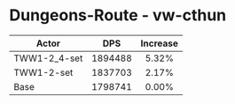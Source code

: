 # Dungeons-Route - vw-cthun
| Actor | DPS | Increase |
|---|:---:|:---:|
|TWW1-2_4-set|1894488|5.32%|
|TWW1-2-set|1837703|2.17%|
|Base|1798741|0.00%|
